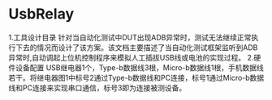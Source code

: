 # UsbRelay
1.工具设计目录
   针对当自动化测试中DUT出现ADB异常时，测试无法继续正常执行下去的情况而设计了该方案。该文档主要描述了当自动化测试框架监听到ADB异常时,自动调起上位机控制程序来模拟人工插拔USB线或电池的实现过程。
2.硬件设备配置
   USB继电器1个，Type-b数据线3根，Micro-b数据线1根，手机数据线若干。将继电器图1中标号2通过Type-b数据线和PC连接，标号1通过Micro-b数据线和PC连接来实现串口通信，标号3即为连接被测设备。

